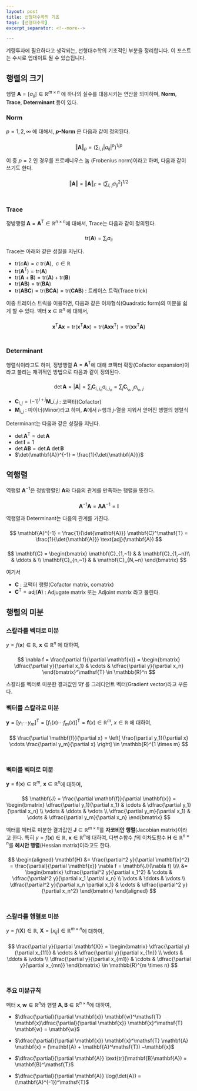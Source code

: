 ```yaml
---
layout: post
title: 선형대수학의 기초
tags: [선형대수학]
excerpt_separator: <!--more-->

---
```


계량투자에 필요하다고 생각되는, 선형대수학의 기초적인 부분을 정리합니다. 이 포스트는 수시로 업데이트 될 수 있습됩니다. 
<!--more-->



## 행렬의 크기

행렬 <math>$\mathbf{A} = [a_{ij}] \in \mathbb{R}^{m \times n}$</math> 에 하나의 실수를 대응시키는 연산을 의미하며, **Norm**, **Trace**, **Determinant** 등이 있다. 
<br/>

### Norm

<math>$p = 1, 2, \infty$</math> 에 대해서, **<math>$p$</math>-Norm** 은 다음과 같이 정의된다. 

<math>$$
\Vert \mathbf{A} \Vert_p = \left( \sum_{i,~j} |a_{ij} |^p \right)^{1/p} 
$$</math>

이 중 <math>$p = 2$</math> 인 경우를 프로베니우스 놈 (Frobenius norm)이라고 하며, 다음과 같이 쓰기도 한다. 

<math>$$
\Vert \mathbf{A} \Vert = \Vert \mathbf{A} \Vert_F = \left( \sum_{i,~j} a_{ij}^2 \right)^{1/2}
$$</math>
<br/>

### Trace

정방행렬 <math>$\mathbf{A} = \mathbf{A}^\mathsf{T} \in \mathbb{R}^{n \times n}$</math>에 대해서, Trace는 다음과 같이 정의된다. 

<math>$$
\text{tr}(\mathbf{A}) = \sum_i {a_{ii}}
$$</math>

Trace는 아래와 같은 성질을 지닌다. 

* <math>$\text{tr}(c\mathbf{A}) = c ~ \text{tr}(\mathbf{A}), ~~c \in \mathbb{R}$</math>
* <math>$\text{tr}(\mathbf{A}^\mathsf{T}) = \text{tr}(\mathbf{A})$</math>
* <math>$\text{tr}(\mathbf{A} + \mathbf{B}) = \text{tr}(\mathbf{A}) + \text{tr}(\mathbf{B})$</math>
* <math>$\text{tr}(\mathbf{A}\mathbf{B}) = \text{tr}(\mathbf{B}\mathbf{A})$</math>
* <math>$\text{tr}(\mathbf{A}\mathbf{B}\mathbf{C}) = \text{tr}(\mathbf{B}\mathbf{C}\mathbf{A}) = \text{tr}(\mathbf{C}\mathbf{A}\mathbf{B})$</math> : 트레이스 트릭(Trace trick)

이중 트레이스 트릭을 이용하면, 다음과 같은 이차형식(Quadratic form)의 미분을 쉽게 할 수 있다. 벡터 <math>$\mathbf{x} \in \mathbb{R}^n$</math> 에 대해서, 

<math>$$
\mathbf{x}^\mathsf{T} \mathbf{A} \mathbf{x} = \text{tr}(\mathbf{x}^\mathsf{T} \mathbf{A} \mathbf{x}) = \text{tr}(\mathbf{A} \mathbf{x} \mathbf{x}^\mathsf{T}) = \text{tr}(\mathbf{x} \mathbf{x}^\mathsf{T} \mathbf{A})
$$</math>
<br/>

### Determinant

행렬식이라고도 하며, 정방행렬 <math>$\mathbf{A} = \mathbf{A}^\mathsf{T}$</math>에 대해 코팩터 확장(Cofactor expansion)이라고 불리는 재귀적인 방법으로 다음과 같이 정의된다. 

<math>$$
\det{\mathbf{A}} = |\mathbf{A}| = \sum_i \mathbf{C}_{i, ~j_o} a_{i,~j_o} = \sum_j  \mathbf{C}_{i_o, ~j} a_{i_o,~j}
$$</math>

* <math>$\mathbf{C}_{i,j} = (-1)^{i+j} \mathbf{M}\_{i,j}$</math> : 코팩터(Cofactor)
* <math>$\mathbf{M}_{i,j}$</math> : 마이너(Minor)라고 하며, <math>$\mathbf{A}$</math>에서 <math>$i$</math>-행과 <math>$j$</math>-열을 지워서 얻어진 행렬의 행렬식

Determinant는 다음과 같은 성질을 지닌다. 

* <math>$\det{\mathbf{A}}^\mathsf{T} = \det{\mathbf{A}}$</math>
* <math>$\det{\mathbf{I}} = 1$</math>
* <math>$\det{\mathbf{A}\mathbf{B}} = \det{\mathbf{A}} ~ \det{\mathbf{B}}$</math>
* <math>$\det{\mathbf{A}}^{-1} = \frac{1}{\det{\mathbf{A}}}$</math>



## 역행렬

역행렬 <math>$\mathbf{A}^{-1}$</math>은 정방행렬인 <math>$\mathbf{A}$</math>와 다음의 관계를 만족하는 행렬을 뜻한다.

<math>$$
\mathbf{A}^{-1} \mathbf{A} = \mathbf{A} \mathbf{A}^{-1} = \mathbf{I} 
$$</math>

역행렬과 Determinant는 다음의 관계를 가진다. 


<math>$$
\mathbf{A}^{-1} = \frac{1}{\det{\mathbf{A}}} \mathbf{C}^\mathsf{T} = \frac{1}{\det{\mathbf{A}}} \text{adj}(\mathbf{A})
$$</math>

<math>$$
\mathbf{C} = 
\begin{bmatrix}
\mathbf{C}_{1,~1} & & \mathbf{C}_{1,~n}\\
& \ddots & \\
\mathbf{C}_{n,~1} & & \mathbf{C}_{N,~n}
\end{bmatrix}
$$</math>

여기서 

* <math>$\mathbf{C}$</math> : 코팩터 행렬(Cofactor matrix, comatrix)
* <math>$\mathbf{C}^\mathsf{T} = \text{adj}(\mathbf{A})$</math> : Adjugate matrix 또는 Adjoint matrix 라고 불린다. 



## 행렬의 미분


### 스칼라를 벡터로 미분

<math>$y = f(\mathbf{x}) \in \mathbb{R}, ~ \mathbf{x} \in \mathbb{R}^n$</math> 에 대하여, 

<math>$$
\nabla f = \frac{\partial f}{\partial \mathbf{x}} = 
\begin{bmatrix}
\dfrac{\partial y}{\partial x_1} & \cdots & \dfrac{\partial y}{\partial x_n}
\end{bmatrix}^\mathsf{T} \in \mathbb{R}^n
$$</math>

스칼라를 벡터로 미분한 결과값인 <math>$\nabla f$</math> 를 그레디언트 벡터(Gradient vector)라고 부른다. 
<br/>

### 벡터를 스칼라로 미분

<math>$\mathbf{y} = [y_1 \cdots y_m]^\mathsf{T} = [f_1(x) \cdots f_m(x)]^\mathsf{T} = \mathbf{f}(x) \in \mathbb{R}^m$</math>,  <math>$x \in \mathbb{R}$</math> 에 대하여,


<math>$$
\frac{\partial \mathbf{f}}{\partial x} = \left[ \frac{\partial y_1}{\partial x} \cdots \frac{\partial y_m}{\partial x} \right] \in \mathbb{R}^{1 \times m}
$$</math>
<br/>

### 벡터를 벡터로 미분

<math>$\mathbf{y} = \mathbf{f}(\mathbf{x}) \in \mathbb{R}^m, ~ \mathbf{x} \in \mathbb{R}^n$</math>에 대하여, 


<math>$$
\mathbf{J} = \frac{\partial \mathbf{f}}{\partial \mathbf{x}} = 
\begin{bmatrix}
\dfrac{\partial y_1}{\partial x_1} & \cdots & \dfrac{\partial y_1}{\partial x_n} \\
\vdots & \ddots & \vdots \\
\dfrac{\partial y_m}{\partial x_1} & \cdots & \dfrac{\partial y_m}{\partial x_n}
\end{bmatrix}
$$</math>

벡터를 벡터로 미분한 결과값인 <math>$\mathbf{J} \in \mathbb{R}^{m \times n}$</math>를 **자코비안 행렬**(Jacobian matrix)이라고 한다. 특히 <math>$y = f(\mathbf{x}) \in \mathbb{R}, ~ \mathbf{x} \in \mathbb{R}^n$</math>에 대하여, 다변수함수 <math>$f$</math>의 이차도함수 <math>$\mathbf{H} \in \mathbb{R}^{n \times n}$</math>를 **헤시안 행렬**(Hessian matrix)이라고도 한다. 


<math>$$
\begin{aligned}
\mathbf{H} 
&= \frac{\partial^2 y}{\partial \mathbf{x}^2} = 
\frac{\partial}{\partial \mathbf{x}} \nabla f = \mathbf{J}(\nabla f) \\\\
&= \begin{bmatrix}
\dfrac{\partial^2 y}{\partial x_1^2} & \cdots & \dfrac{\partial^2 y}{\partial x_1 \partial x_n} \\
\vdots & \ddots & \vdots \\
\dfrac{\partial^2 y}{\partial x_n \partial x_1} & \cdots & \dfrac{\partial^2 y}{\partial x_n^2} 
\end{bmatrix} 
\end{aligned} 
$$</math>
<br/>

### 스칼라를 행렬로 미분

<math>$y = f(\mathbf{X}) \in \mathbb{R}, ~ \mathbf{X} = [x_{ij}] \in \mathbb{R}^{m \times n}$</math>에 대하여, 

<math>$$
\frac{\partial y}{\partial \mathbf{X}} = 
\begin{bmatrix}
\dfrac{\partial y}{\partial x_{11}} & \cdots & \dfrac{\partial y}{\partial x_{1n}} \\
\vdots & \ddots & \vdots \\
\dfrac{\partial y}{\partial x_{m1}} & \cdots & \dfrac{\partial y}{\partial x_{mn}} 
\end{bmatrix} \in \mathbb{R}^{m \times n}
$$</math>
<br/>

### 주요 미분규칙

벡터 <math>$\mathbf{x}, \mathbf{w} \in \mathbb{R}^n$</math>와 행렬 <math>$\mathbf{A}, \mathbf{B} \in \mathbb{R}^{n \times n}$</math>에 대하여, 

* <math>$\dfrac{\partial}{\partial \mathbf{x}} \mathbf{w}^\mathsf{T} \mathbf{x}\dfrac{\partial}{\partial \mathbf{x}} \mathbf{x}^\mathsf{T} \mathbf{w} = \mathbf{w}$</math>

* <math>$\dfrac{\partial}{\partial \mathbf{x}} \mathbf{x}^\mathsf{T} \mathbf{A} \mathbf{x} = (\mathbf{A} + \mathbf{A}^\mathsf{T}) ~\mathbf{x}$</math>

* <math>$\dfrac{\partial}{\partial \mathbf{A}} \text{tr}(\mathbf{B}\mathbf{A}) = \mathbf{B}^\mathsf{T}$</math>

* <math>$\dfrac{\partial}{\partial \mathbf{A}} \log(\det{A}) = (\mathbf{A}^{-1})^\mathsf{T}$</math>









